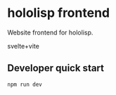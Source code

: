 # hololisp frontend

Website frontend for hololisp.

svelte+vite

## Developer quick start 

```shell
npm run dev
```
